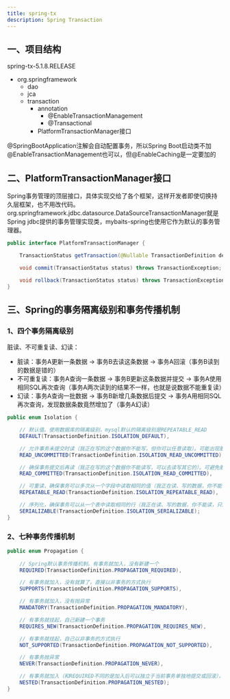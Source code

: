 ```yaml
---
title: spring-tx
description: Spring Transaction
---
```


## 一、项目结构

spring-tx-5.1.8.RELEASE

- org.springframework
  - dao
  - jca
  - transaction
    - annotation
      - @EnableTransactionManagement
      - @Transactional
    - PlatformTransactionManager接口

@SpringBootApplication注解会自动配置事务，所以Spring Boot启动类不加@EnableTransactionManagement也可以，但@EnableCaching是一定要加的

## 二、PlatformTransactionManager接口

Spring事务管理的顶层接口，具体实现交给了各个框架，这样开发者即使切换持久层框架，也不用改代码。org.springframework.jdbc.datasource.DataSourceTransactionManager就是Spring jdbc提供的事务管理实现类，mybaits-spring也使用它作为默认的事务管理器。

```java
public interface PlatformTransactionManager {

    TransactionStatus getTransaction(@Nullable TransactionDefinition definition) throws TransactionException;

    void commit(TransactionStatus status) throws TransactionException;

    void rollback(TransactionStatus status) throws TransactionException;
}
```

## 三、Spring的事务隔离级别和事务传播机制

### 1、四个事务隔离级别

脏读、不可重复读、幻读：

- 脏读：事务A更新一条数据 -> 事务B去读这条数据 -> 事务A回滚（事务B读到的数据是错的）
- 不可重复读：事务A查询一条数据 -> 事务B更新这条数据并提交 -> 事务A使用相同SQL再次查询（事务A两次读到的结果不一样，也就是说数据不能重复读）
- 幻读：事务A查询一批数据 -> 事务B新增几条数据后提交 -> 事务A用相同SQL再次查询，发现数据条数竟然增加了（事务A幻读）

```java
public enum Isolation {

    // 默认值。使用数据库的隔离级别，mysql默认的隔离级别是REPEATABLE_READ
    DEFAULT(TransactionDefinition.ISOLATION_DEFAULT),

    // 允许事务未提交时读（我正在写的这个数据你不能写，但你可以任意读取）。可能出现脏读、不可重复读和幻读
    READ_UNCOMMITTED(TransactionDefinition.ISOLATION_READ_UNCOMMITTED),

    // 确保事务提交后再读（我正在写的这个数据你不能读写，可以去读写其它的）。可避免脏读，但可能会出现不可重复读和幻读
    READ_COMMITTED(TransactionDefinition.ISOLATION_READ_COMMITTED),

    // 可重读，确保事务可以多次从一个字段中读取相同的值（我正在读、写的数据，你不能读，可以去读写其它的）。可以避免脏读和不可重复读，仍会出现幻读问题
    REPEATABLE_READ(TransactionDefinition.ISOLATION_REPEATABLE_READ),

    // 序列化，确保事务可以从一个表中读取相同的行（我正在读、写的数据，你不能读，只能去读其它的，并且此时你不能有任何写操作）。可避免所有并发问题，但性能非常低
    SERIALIZABLE(TransactionDefinition.ISOLATION_SERIALIZABLE);
}
```

### 2、七种事务传播机制

```java
public enum Propagation {
 
    // Spring默认事务传播机制。有事务就加入，没有新建一个
    REQUIRED(TransactionDefinition.PROPAGATION_REQUIRED),

    // 有事务就加入，没有就算了，直接以非事务的方式执行 
    SUPPORTS(TransactionDefinition.PROPAGATION_SUPPORTS),

    // 有事务就加入，没有抛异常
    MANDATORY(TransactionDefinition.PROPAGATION_MANDATORY),

    // 有事务就挂起，自己新建一个事务
    REQUIRES_NEW(TransactionDefinition.PROPAGATION_REQUIRES_NEW),

    // 有事务就挂起，自己以非事务的方式执行
    NOT_SUPPORTED(TransactionDefinition.PROPAGATION_NOT_SUPPORTED),

    // 有事务抛异常
    NEVER(TransactionDefinition.PROPAGATION_NEVER),

    // 有事务就加入（和REQUIRED不同的是加入后可以独立于当前事务单独地提交或回滚），没有新建一个。注意有的事务管理器可能不支持
    NESTED(TransactionDefinition.PROPAGATION_NESTED);
}
```
